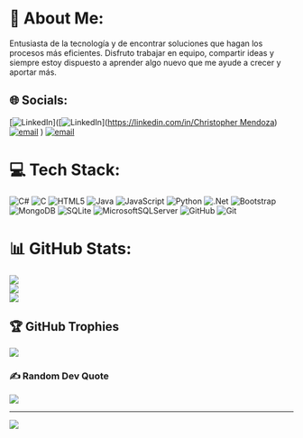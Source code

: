 # 💫 About Me:
Entusiasta de la tecnología y de encontrar soluciones que hagan los procesos más eficientes. Disfruto trabajar en equipo, compartir ideas y siempre estoy dispuesto a aprender algo nuevo que me ayude a crecer y aportar más.<br>


## 🌐 Socials:
[![LinkedIn](https://img.shields.io/badge/LinkedIn-%230077B5.svg?logo=linkedin&logoColor=white)]([![LinkedIn](https://img.shields.io/badge/LinkedIn-%230077B5.svg?logo=linkedin&logoColor=white)]([https://linkedin.com/in/Christopher Mendoza](https://www.linkedin.com/in/christopher-mendoza-34b91b35b?utm_source=share&utm_campaign=share_via&utm_content=profile&utm_medium=android_app)) [![email](https://img.shields.io/badge/Email-D14836?logo=gmail&logoColor=white)](mailto:aguileracris57@gmail.com) ) [![email](https://img.shields.io/badge/Email-D14836?logo=gmail&logoColor=white)](mailto:aguileracris57@gmail.com) 

# 💻 Tech Stack:
![C#](https://img.shields.io/badge/c%23-%23239120.svg?style=for-the-badge&logo=csharp&logoColor=white) ![C](https://img.shields.io/badge/c-%2300599C.svg?style=for-the-badge&logo=c&logoColor=white) ![HTML5](https://img.shields.io/badge/html5-%23E34F26.svg?style=for-the-badge&logo=html5&logoColor=white) ![Java](https://img.shields.io/badge/java-%23ED8B00.svg?style=for-the-badge&logo=openjdk&logoColor=white) ![JavaScript](https://img.shields.io/badge/javascript-%23323330.svg?style=for-the-badge&logo=javascript&logoColor=%23F7DF1E) ![Python](https://img.shields.io/badge/python-3670A0?style=for-the-badge&logo=python&logoColor=ffdd54) ![.Net](https://img.shields.io/badge/.NET-5C2D91?style=for-the-badge&logo=.net&logoColor=white) ![Bootstrap](https://img.shields.io/badge/bootstrap-%238511FA.svg?style=for-the-badge&logo=bootstrap&logoColor=white) ![MongoDB](https://img.shields.io/badge/MongoDB-%234ea94b.svg?style=for-the-badge&logo=mongodb&logoColor=white) ![SQLite](https://img.shields.io/badge/sqlite-%2307405e.svg?style=for-the-badge&logo=sqlite&logoColor=white) ![MicrosoftSQLServer](https://img.shields.io/badge/Microsoft%20SQL%20Server-CC2927?style=for-the-badge&logo=microsoft%20sql%20server&logoColor=white) ![GitHub](https://img.shields.io/badge/github-%23121011.svg?style=for-the-badge&logo=github&logoColor=white) ![Git](https://img.shields.io/badge/git-%23F05033.svg?style=for-the-badge&logo=git&logoColor=white)
# 📊 GitHub Stats:
![](https://github-readme-stats.vercel.app/api?username=ChristopherMendoz&theme=dark&hide_border=false&include_all_commits=false&count_private=false)<br/>
![](https://nirzak-streak-stats.vercel.app/?user=ChristopherMendoz&theme=dark&hide_border=false)<br/>
![](https://github-readme-stats.vercel.app/api/top-langs/?username=ChristopherMendoz&theme=dark&hide_border=false&include_all_commits=false&count_private=false&layout=compact)

## 🏆 GitHub Trophies
![](https://github-profile-trophy.vercel.app/?username=ChristopherMendoz&theme=radical&no-frame=false&no-bg=true&margin-w=4)

### ✍️ Random Dev Quote
![](https://quotes-github-readme.vercel.app/api?type=horizontal&theme=radical)

---
[![](https://visitcount.itsvg.in/api?id=ChristopherMendoz&icon=0&color=0)](https://visitcount.itsvg.in)

<!-- Proudly created with GPRM ( https://gprm.itsvg.in ) -->
